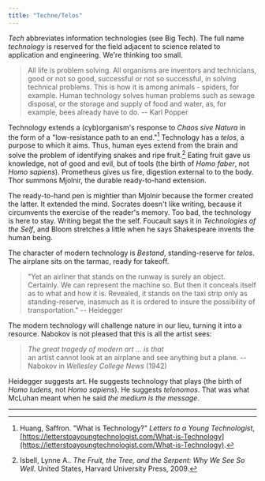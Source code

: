 ```yaml
---
title: "Techne/Telos"
---
```


_Tech_ abbreviates information technologies (see Big Tech). The full name _technology_ is reserved for the field adjacent to science related to application and engineering. We're thinking too small.

> All life is problem solving. All organisms are inventors and technicians, good or not so good, successful or not so successful, in solving technical problems. This is how it is among animals - spiders, for example. Human technology solves human problems such as sewage disposal, or the storage and supply of food and water, as, for example, bees already have to do. -- Karl Popper

Technology extends a (cyb)organism's response to _Chaos sive Natura_ in the form of a "low-resistance path to an end."[^what-is-technology] Technology has a _telos_, a purpose to which it aims. Thus, human eyes extend from the brain and solve the problem of identifying snakes and ripe fruit.[^fruit-tree-serpent] Eating fruit gave us knowledge, not of good and evil, but of tools (the birth of _Homo faber_, not _Homo sapiens_). Prometheus gives us fire, digestion external to to the body. Thor summons Mjolnir, the durable ready-to-hand extension.

The ready-to-hand pen is mightier than Mjolnir because the former created the latter. It extended the mind. Socrates doesn't like writing, because it circumvents the exercise of the reader's memory. Too bad, the technology is here to stay. Writing begat the the self. Foucault says it in _Technologies of the Self_, and Bloom stretches a little when he says Shakespeare invents the human being.

The character of modern technology is _Bestand_, standing-reserve for _telos_. The airplane sits on the tarmac, ready for takeoff. 

> "Yet an airliner that stands on the runway is surely an object. Certainly. We can represent the machine so. But then it conceals itself as to what and how it is. Revealed, it stands on the taxi strip only as standing-reserve, inasmuch as it is ordered to insure the possibility of transportation." -- Heidegger

The modern technology will challenge nature in our lieu, turning it into a resource. Nabokov is not pleased that this is all the artist sees:

> _The great tragedy of modern art ... is that_ <br>
> an artist cannot look at an airplane and see anything but a plane. -- Nabokov in _Wellesley College News_ (1942)

Heidegger suggests art. He suggests technology that plays (the birth of _Homo ludens_, not _Homo sapiens_). He suggests _telonomos_. That was what McLuhan meant when he said _the medium is the message_.

---


[^fruit-tree-serpent]: Isbell, Lynne A.. _The Fruit, the Tree, and the Serpent: Why We See So Well_. United States, Harvard University Press, 2009.

[^what-is-technology]: Huang, Saffron. "What is Technology?" _Letters to a Young Technologist_, [https://letterstoayoungtechnologist.com/What-is-Technology](https://letterstoayoungtechnologist.com/What-is-Technology).
